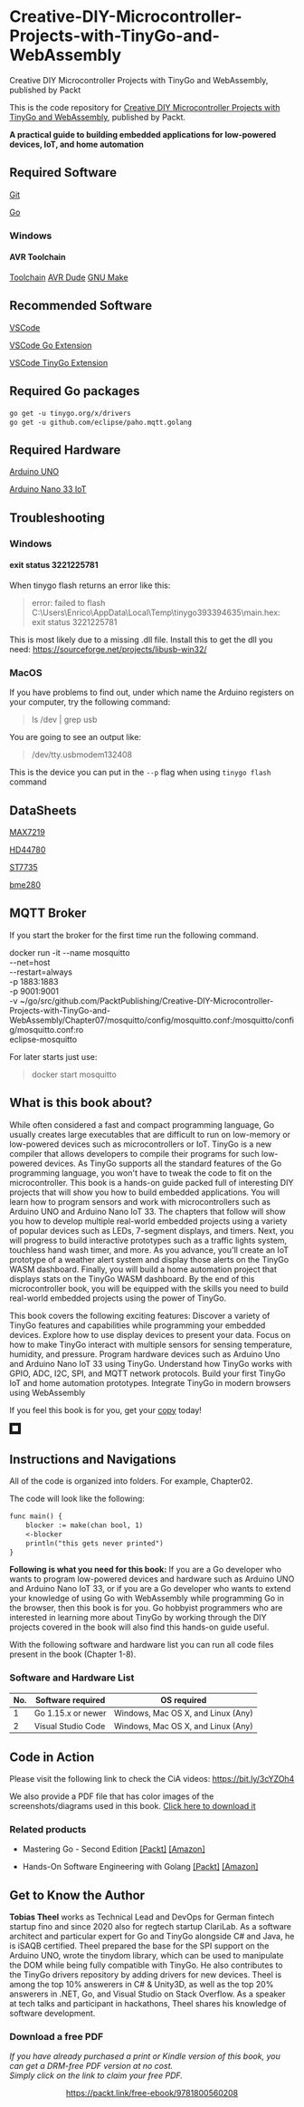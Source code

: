 


# Creative-DIY-Microcontroller-Projects-with-TinyGo-and-WebAssembly

Creative DIY Microcontroller Projects with TinyGo and WebAssembly, published by Packt


<a href="https://www.packtpub.com/in/iot-hardware/creative-diy-microcontroller-projects-with-tinygo-and-webassembly?utm_source=github&utm_medium=repository&utm_campaign="><img src="https://static.packt-cdn.com/products/9781800560208/cover/smaller" alt="" height="256px" align="right"></a>

This is the code repository for [Creative DIY Microcontroller Projects with TinyGo and WebAssembly](https://www.packtpub.com/in/iot-hardware/creative-diy-microcontroller-projects-with-tinygo-and-webassembly?utm_source=github&utm_medium=repository&utm_campaign=), published by Packt.


**A practical guide to building embedded applications for low-powered devices, IoT, and home automation**

## Required Software

[Git](https://git-scm.com/)

[Go](https://golang.org/)

### Windows

#### AVR Toolchain

[Toolchain](https://www.microchip.com/mplab/avr-support/avr-and-arm-toolchains-c-compilers)
[AVR Dude](http://download.savannah.gnu.org/releases/avrdude/)
[GNU Make](http://gnuwin32.sourceforge.net/packages/make.htm)

## Recommended Software

[VSCode](https://code.visualstudio.com/)

[VSCode Go Extension](https://marketplace.visualstudio.com/items?itemName=golang.go)

[VSCode TinyGo Extension](https://marketplace.visualstudio.com/items?itemName=tinygo.vscode-tinygo)

## Required Go packages

```shell
go get -u tinygo.org/x/drivers
go get -u github.com/eclipse/paho.mqtt.golang
```

## Required Hardware

[Arduino UNO](https://store.arduino.cc/arduino-uno-rev3)

[Arduino Nano 33 IoT](https://store.arduino.cc/arduino-nano-33-iot)

## Troubleshooting

### Windows

#### exit status 3221225781

When tinygo flash returns an error like this:

> error: failed to flash C:\Users\Enrico\AppData\Local\Temp\tinygo393394635\main.hex: exit status 3221225781
 
This is most likely due to a missing .dll file.
Install this to get the dll you need: https://sourceforge.net/projects/libusb-win32/

### MacOS

If you have problems to find out, under which name the Arduino registers on your computer, try the following command: 

> ls /dev | grep usb

You are going to see an output like:

> /dev/tty.usbmodem132408

This is the device you can put in the `--p` flag when using `tinygo flash` command

## DataSheets

[MAX7219](https://datasheets.maximintegrated.com/en/ds/MAX7219-MAX7221.pdf)

[HD44780](https://cdn.shopify.com/s/files/1/1509/1638/files/HD44780_1602_Blaues_LCD_Display_mit_Serielle_Schnittstelle_I2C_Bundle_Datenblatt_AZ-Delivery_Vertriebs_GmbH.pdf?v=1591601507)

[ST7735](https://cdn.shopify.com/s/files/1/1509/1638/files/1_8_inch_OLED_Datenblatt_04323b18-84e6-4e7b-bf7d-3fa56a308f66.pdf?633464727103137069)

[bme280](http://www.embeddedadventures.com/datasheets/BME280.pdf)

## MQTT Broker

If you start the broker for the first time run the following command.

docker run -it --name mosquitto \
--net=host \
--restart=always \
-p 1883:1883 \
-p 9001:9001 \
-v ~/go/src/github.com/PacktPublishing/Creative-DIY-Microcontroller-Projects-with-TinyGo-and-WebAssembly/Chapter07/mosquitto/config/mosquitto.conf:/mosquitto/config/mosquitto.conf:ro \
eclipse-mosquitto

 For later starts just use:

 > docker start mosquitto

## What is this book about?
While often considered a fast and compact programming language, Go usually creates large executables that are difficult to run on low-memory or low-powered devices such as microcontrollers or IoT. TinyGo is a new compiler that allows developers to compile their programs for such low-powered devices. As TinyGo supports all the standard features of the Go programming language, you won't have to tweak the code to fit on the microcontroller.
This book is a hands-on guide packed full of interesting DIY projects that will show you how to build embedded applications. You will learn how to program sensors and work with microcontrollers such as Arduino UNO and Arduino Nano IoT 33. The chapters that follow will show you how to develop multiple real-world embedded projects using a variety of popular devices such as LEDs, 7-segment displays, and timers. Next, you will progress to build interactive prototypes such as a traffic lights system, touchless hand wash timer, and more. As you advance, you'll create an IoT prototype of a weather alert system and display those alerts on the TinyGo WASM dashboard. Finally, you will build a home automation project that displays stats on the TinyGo WASM dashboard.
By the end of this microcontroller book, you will be equipped with the skills you need to build real-world embedded projects using the power of TinyGo.

This book covers the following exciting features:
Discover a variety of TinyGo features and capabilities while programming your embedded devices. Explore how to use display devices to present your data. Focus on how to make TinyGo interact with multiple sensors for sensing temperature, humidity, and pressure. Program hardware devices such as Arduino Uno and Arduino Nano IoT 33 using TinyGo. Understand how TinyGo works with GPIO, ADC, I2C, SPI, and MQTT network protocols. Build your first TinyGo IoT and home automation prototypes. Integrate TinyGo in modern browsers using WebAssembly

If you feel this book is for you, get your [copy](https://www.amazon.com/dp/1800560206) today!

<a href="https://www.packtpub.com/?utm_source=github&utm_medium=banner&utm_campaign=GitHubBanner"><img src="https://raw.githubusercontent.com/PacktPublishing/GitHub/master/GitHub.png" 
alt="https://www.packtpub.com/" border="5" /></a>

## Instructions and Navigations
All of the code is organized into folders. For example, Chapter02.

The code will look like the following:
```
func main() {
    blocker := make(chan bool, 1)
    <-blocker
    println("this gets never printed")
}
```

**Following is what you need for this book:**
If you are a Go developer who wants to program low-powered devices and hardware such as Arduino UNO and Arduino Nano IoT 33, or if you are a Go developer who wants to extend your knowledge of using Go with WebAssembly while programming Go in the browser, then this book is for you. Go hobbyist programmers who are interested in learning more about TinyGo by working through the DIY projects covered in the book will also find this hands-on guide useful.

With the following software and hardware list you can run all code files present in the book (Chapter 1-8).
### Software and Hardware List
| No. | Software required | OS required |
| -------- | ------------------------------------ | ----------------------------------- |
| 1 | Go 1.15.x or newer | Windows, Mac OS X, and Linux (Any) |
| 2 | Visual Studio Code | Windows, Mac OS X, and Linux (Any) |

## Code in Action
Please visit the following link to check the CiA videos:  https://bit.ly/3cYZOh4

We also provide a PDF file that has color images of the screenshots/diagrams used in this book. [Click here to download it](https://static.packt-cdn.com/downloads/9781800560208_ColorImages.pdf)

### Related products
* Mastering Go - Second Edition [[Packt]](https://www.packtpub.com/product/mastering-go-second-edition/9781838559335) [[Amazon]](https://www.amazon.com/dp/1838559337)

* Hands-On Software Engineering with Golang [[Packt]](https://www.packtpub.com/product/hands-on-software-engineering-with-golang/9781838554491) [[Amazon]](https://www.amazon.com/dp/1838554491)


## Get to Know the Author
**Tobias Theel** works as Technical Lead and DevOps for German fintech startup fino and since 2020 also for regtech startup ClariLab. As a software architect and particular expert for Go and TinyGo alongside C# and Java, he is iSAQB certified. Theel prepared the base for the SPI support on the Arduino UNO, wrote the tinydom library, which can be used to manipulate the DOM while being fully compatible with TinyGo. He also contributes to the TinyGo drivers repository by adding drivers for new devices. Theel is among the top 10% answerers in C# & Unity3D, as well as the top 20% answerers in .NET, Go, and Visual Studio on Stack Overflow. As a speaker at tech talks and participant in hackathons, Theel shares his knowledge of software development.
### Download a free PDF

 <i>If you have already purchased a print or Kindle version of this book, you can get a DRM-free PDF version at no cost.<br>Simply click on the link to claim your free PDF.</i>
<p align="center"> <a href="https://packt.link/free-ebook/9781800560208">https://packt.link/free-ebook/9781800560208 </a> </p>